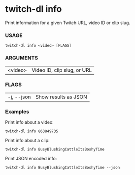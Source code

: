 <!-- ------------------- generated docs start ------------------- -->
# twitch-dl info

Print information for a given Twitch URL, video ID or clip slug.

### USAGE

```
twitch-dl info <video> [FLAGS]
```

### ARGUMENTS

<table>
<tbody>
<tr>
    <td class="code">&lt;video&gt;</td>
    <td>Video ID, clip slug, or URL</td>
</tr>
</tbody>
</table>

### FLAGS

<table>
<tbody>
<tr>
    <td class="code">-j, --json</td>
    <td>Show results as JSON</td>
</tr>
</tbody>
</table>

<!-- ------------------- generated docs end ------------------- -->

### Examples


Print info about a video:

```
twitch-dl info 863849735
```

Print info about a clip:

```
twitch-dl info BusyBlushingCattleItsBoshyTime
```

Print JSON encoded info:

```
twitch-dl info BusyBlushingCattleItsBoshyTime --json
```